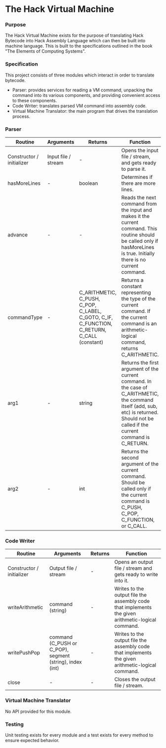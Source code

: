 # The Hack Virtual Machine

### Purpose
The Hack Virtual Machine exists for the purpose of translating Hack Bytecode into Hack Assembly Language which can then be built into machine language. This is built to the specifications outlined in the book "The Elements of Computing Systems".

### Specification
This project consists of three modules which interact in order to translate bytecode.

- Parser: provides services for reading a VM command, unpacking the command into its various components, and providing convenient access to these components.
- Code Writer: translates parsed VM command into assembly code.
- Virtual Machine Translator: the main program that drives the translation process.

### Parser
| Routine | Arguments | Returns | Function |
|---------|-----------|---------|----------|
| Constructor / initializer | Input file / stream | - | Opens the input file / stream, and gets ready to parse it. |
| hasMoreLines | - | boolean | Determines if there are more lines. |
| advance | - | - | Reads the next command from the input and makes it the current command. This routine should be called only if hasMoreLines is true. Initially there is no current command. |
| commandType | - | C_ARITHMETIC, C_PUSH, C_POP, C_LABEL, C_GOTO, C_IF, C_FUNCTION, C_RETURN, C_CALL (constant) | Returns a constant representing the type of the current command. If the current command is an arithmetic-logical command, returns C_ARITHMETIC. |
| arg1 | - | string | Returns the first argument of the current command. In the case of C_ARITHMETIC, the command itself (add, sub, etc) is returned. Should not be called if the current command is C_RETURN.
| arg2 | - | int | Returns the second argument of the current command. Should be called only if the current command is C_PUSH, C_POP, C_FUNCTION, or C_CALL. |

### Code Writer
| Routine | Arguments | Returns | Function |
|---------|-----------|---------|----------|
| Constructor / initializer | Output file / stream | - | Opens an output file / stream and gets ready to write into it. |
| writeArithmetic | command (string) | - | Writes to the output file the assembly code that implements the given arithmetic-logical command. |
| writePushPop | command (C_PUSH or C_POP), segment (string), index (int) | - | Writes to the output file the assembly code that implements the given arithmetic-logical command. |
| close | - | - | Closes the output file / stream. |

### Virtual Machine Translator
No API provided for this module.

### Testing
Unit testing exists for every module and a test exists for every method to ensure expected behavior.